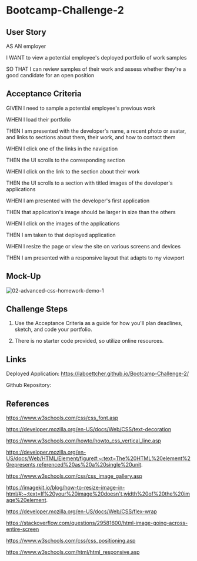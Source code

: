 # Bootcamp-Challenge-2

## User Story

AS AN employer

I WANT to view a potential employee's deployed portfolio of work samples

SO THAT I can review samples of their work and assess whether they're a good candidate for an open position

## Acceptance Criteria

GIVEN I need to sample a potential employee's previous work

WHEN I load their portfolio

THEN I am presented with the developer's name, a recent photo or avatar, and links to sections about them, their work, and how to contact them

WHEN I click one of the links in the navigation

THEN the UI scrolls to the corresponding section

WHEN I click on the link to the section about their work

THEN the UI scrolls to a section with titled images of the developer's applications

WHEN I am presented with the developer's first application

THEN that application's image should be larger in size than the others

WHEN I click on the images of the applications

THEN I am taken to that deployed application

WHEN I resize the page or view the site on various screens and devices

THEN I am presented with a responsive layout that adapts to my viewport

## Mock-Up

![02-advanced-css-homework-demo-1](https://user-images.githubusercontent.com/114205917/197721292-a3efce3e-df60-4c5d-8760-17be3f3b3745.gif)


## Challenge Steps

1. Use the Acceptance Criteria as a guide for how you'll plan deadlines, sketch, and code your portfolio.

2. There is no starter code provided, so utilize online resources.

## Links

Deployed Application: https://laboettcher.github.io/Bootcamp-Challenge-2/

Github Repository: 

## References

https://www.w3schools.com/css/css_font.asp

https://developer.mozilla.org/en-US/docs/Web/CSS/text-decoration

https://www.w3schools.com/howto/howto_css_vertical_line.asp

https://developer.mozilla.org/en-US/docs/Web/HTML/Element/figure#:~:text=The%20HTML%20element%20represents,referenced%20as%20a%20single%20unit.

https://www.w3schools.com/css/css_image_gallery.asp

https://imagekit.io/blog/how-to-resize-image-in-html/#:~:text=If%20your%20image%20doesn't,width%20of%20the%20image%20element.

https://developer.mozilla.org/en-US/docs/Web/CSS/flex-wrap

https://stackoverflow.com/questions/29581600/html-image-going-across-entire-screen

https://www.w3schools.com/css/css_positioning.asp

https://www.w3schools.com/html/html_responsive.asp

